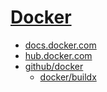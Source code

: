 # [Docker](https://www.docker.com)

- [docs.docker.com](https://docs.docker.com)
- [hub.docker.com](https://hub.docker.com)
- [github/docker](https://github.com/docker)
    - [docker/buildx](https://github.com/docker/buildx)